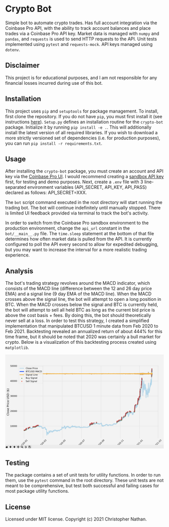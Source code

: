 # Crypto Bot

Simple bot to automate crypto trades. Has full account integration via the Coinbase Pro API, with the ability to track account balances and place trades via a Coinbase Pro API key. Market data is managed with `numpy` and `pandas`, and `requests` is used to send HTTP requests to the API. Unit tests implemented using `pytest` and `requests-mock`. API keys managed using `dotenv`.

## Disclaimer

This project is for educational purposes, and I am not responsible for any financial losses incurred during use of this bot.

## Installation

This project uses `pip` and `setuptools` for package management. To install, first clone the repository. If you do not have `pip`, you must first install it (see instructions [here](https://pip.pypa.io/en/stable/installing/)). `Setup.py` defines an installation routine for the `crypto-bot` package. Initialize it by running `pip install -e .`. This will additionally install the latest version of all required libraries. If you wish to download a more strictly versioned set of dependencies (i.e. for production purposes), you can run `pip install -r requirements.txt`.

## Usage

After installing the `crypto-bot` package, you must create an account and API key via the [Coinbase Pro UI](https://pro.coinbase.com/profile/api). I would recommend creating a [sandbox API key](https://public.sandbox.pro.coinbase.com/profile/api) first, for testing and demo purposes. Next, create a `.env` file with 3 line-separated environment variables (API_SECRET, API_KEY, API_PASS) declared as follows: API_SECRET=XXX. 

The `bot` script command executed in the root directory will start running the trading bot. The bot will continue indefinitely until manually stopped. There is limited UI feedback provided via terminal to track the bot's activity. 

In order to switch from the Coinbase Pro sandbox environment to the production environment, change the `api_url` constant in the `bot/__main__.py` file. The `time.sleep` statement at the bottom of that file determines how often market data is pulled from the API. It is currently configured to poll the API every second to allow for expedited debugging, but you may want to increase the interval for a more realistic trading experience.

## Analysis

The bot's trading strategy revolves around the MACD indicator, which consists of the MACD line (difference between the 12 and 26 day price EMA) and a signal line (9 day EMA of the MACD line). When the MACD crosses above the signal line, the bot will attempt to open a long position in BTC. When the MACD crosses below the signal and BTC is currently held, the bot will attempt to sell all held BTC as long as the current bid price is above the cost basis + fees. By doing this, the bot should theoretically never sell at a loss. In order to test this strategy, I created a simplified implementation that manipulated BTCUSD 1 minute data from Feb 2020 to Feb 2021. Backtesting revealed an annualized return of about 444% for this time frame, but it should be noted that 2020 was certainly a bull market for crypto. Below is a visualization of this backtesting process created using `matplotlib`.

![Backtesting](backtesting.png)

## Testing

The package contains a set of unit tests for utility functions. In order to run them, use the `pytest` command in the root directory. These unit tests are not meant to be comprehensive, but test both successful and failing cases for most package utility functions.

## License

Licensed under MIT license. Copyright (c) 2021 Christopher Nathan.